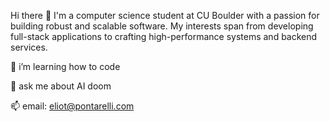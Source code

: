Hi there 👋
I'm a computer science student at CU Boulder with a passion for building robust and scalable software. My interests span from developing full-stack applications to crafting high-performance systems and backend services.

🌱 i’m learning how to code

💬 ask me about AI doom

📫 email: eliot@pontarelli.com
